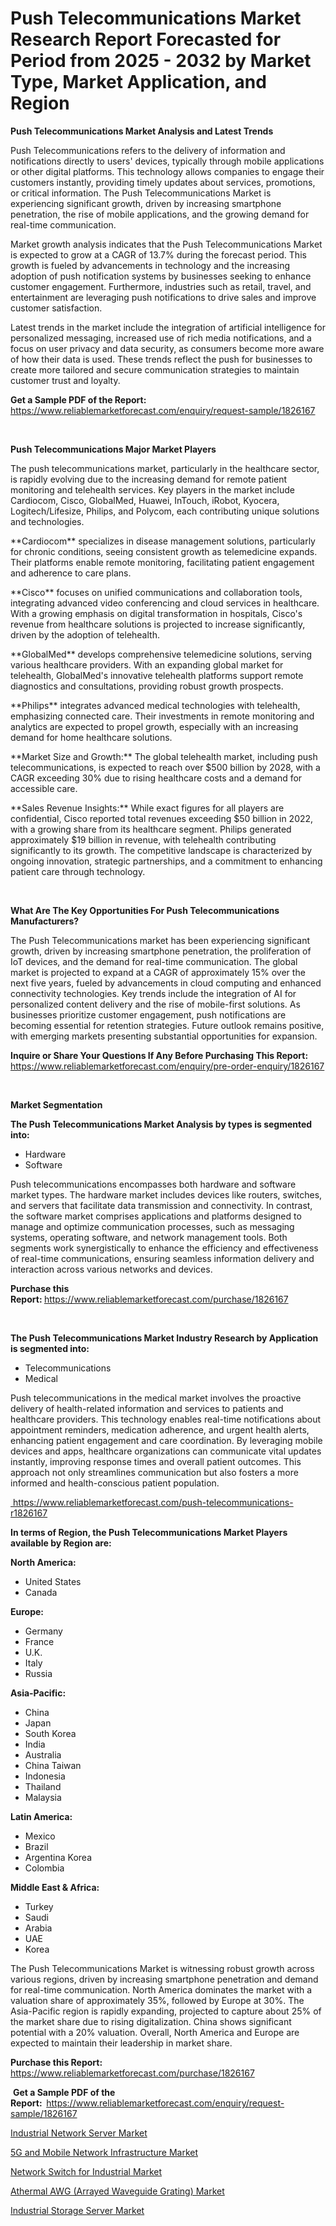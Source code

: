 <p><h1>Push Telecommunications Market Research Report Forecasted for Period from 2025 -  2032 by Market Type, Market Application, and Region</h1></p><p><strong>Push Telecommunications Market Analysis and Latest Trends</strong></p>
<p><p>Push Telecommunications refers to the delivery of information and notifications directly to users' devices, typically through mobile applications or other digital platforms. This technology allows companies to engage their customers instantly, providing timely updates about services, promotions, or critical information. The Push Telecommunications Market is experiencing significant growth, driven by increasing smartphone penetration, the rise of mobile applications, and the growing demand for real-time communication.</p><p>Market growth analysis indicates that the Push Telecommunications Market is expected to grow at a CAGR of 13.7% during the forecast period. This growth is fueled by advancements in technology and the increasing adoption of push notification systems by businesses seeking to enhance customer engagement. Furthermore, industries such as retail, travel, and entertainment are leveraging push notifications to drive sales and improve customer satisfaction. </p><p>Latest trends in the market include the integration of artificial intelligence for personalized messaging, increased use of rich media notifications, and a focus on user privacy and data security, as consumers become more aware of how their data is used. These trends reflect the push for businesses to create more tailored and secure communication strategies to maintain customer trust and loyalty.</p></p>
<p><strong>Get a Sample PDF of the Report:&nbsp;</strong> <a href="https://www.reliablemarketforecast.com/enquiry/request-sample/1826167?utm_campaign=1888&utm_medium=2&utm_source=Github&utm_content=ia&utm_term=08042025&utm_id=push-telecommunications">https://www.reliablemarketforecast.com/enquiry/request-sample/1826167</a></p>
<p>&nbsp;</p>
<p><strong>Push Telecommunications Major Market Players</strong></p>
<p><p>The push telecommunications market, particularly in the healthcare sector, is rapidly evolving due to the increasing demand for remote patient monitoring and telehealth services. Key players in the market include Cardiocom, Cisco, GlobalMed, Huawei, InTouch, iRobot, Kyocera, Logitech/Lifesize, Philips, and Polycom, each contributing unique solutions and technologies.</p><p>**Cardiocom** specializes in disease management solutions, particularly for chronic conditions, seeing consistent growth as telemedicine expands. Their platforms enable remote monitoring, facilitating patient engagement and adherence to care plans.</p><p>**Cisco** focuses on unified communications and collaboration tools, integrating advanced video conferencing and cloud services in healthcare. With a growing emphasis on digital transformation in hospitals, Cisco's revenue from healthcare solutions is projected to increase significantly, driven by the adoption of telehealth.</p><p>**GlobalMed** develops comprehensive telemedicine solutions, serving various healthcare providers. With an expanding global market for telehealth, GlobalMed's innovative telehealth platforms support remote diagnostics and consultations, providing robust growth prospects.</p><p>**Philips** integrates advanced medical technologies with telehealth, emphasizing connected care. Their investments in remote monitoring and analytics are expected to propel growth, especially with an increasing demand for home healthcare solutions.</p><p>**Market Size and Growth:** The global telehealth market, including push telecommunications, is expected to reach over $500 billion by 2028, with a CAGR exceeding 30% due to rising healthcare costs and a demand for accessible care.</p><p>**Sales Revenue Insights:** While exact figures for all players are confidential, Cisco reported total revenues exceeding $50 billion in 2022, with a growing share from its healthcare segment. Philips generated approximately $19 billion in revenue, with telehealth contributing significantly to its growth. The competitive landscape is characterized by ongoing innovation, strategic partnerships, and a commitment to enhancing patient care through technology.</p></p>
<p>&nbsp;</p>
<p><strong>What Are The Key Opportunities For Push Telecommunications Manufacturers?</strong></p>
<p><p>The Push Telecommunications market has been experiencing significant growth, driven by increasing smartphone penetration, the proliferation of IoT devices, and the demand for real-time communication. The global market is projected to expand at a CAGR of approximately 15% over the next five years, fueled by advancements in cloud computing and enhanced connectivity technologies. Key trends include the integration of AI for personalized content delivery and the rise of mobile-first solutions. As businesses prioritize customer engagement, push notifications are becoming essential for retention strategies. Future outlook remains positive, with emerging markets presenting substantial opportunities for expansion.</p></p>
<p><strong>Inquire or Share Your Questions If Any Before Purchasing This Report:</strong> <a href="https://www.reliablemarketforecast.com/enquiry/pre-order-enquiry/1826167?utm_campaign=1888&utm_medium=2&utm_source=Github&utm_content=ia&utm_term=08042025&utm_id=push-telecommunications">https://www.reliablemarketforecast.com/enquiry/pre-order-enquiry/1826167</a></p>
<p>&nbsp;</p>
<p><strong>Market Segmentation</strong></p>
<p><strong>The Push Telecommunications Market Analysis by types is segmented into:</strong></p>
<p><ul><li>Hardware</li><li>Software</li></ul></p>
<p><p>Push telecommunications encompasses both hardware and software market types. The hardware market includes devices like routers, switches, and servers that facilitate data transmission and connectivity. In contrast, the software market comprises applications and platforms designed to manage and optimize communication processes, such as messaging systems, operating software, and network management tools. Both segments work synergistically to enhance the efficiency and effectiveness of real-time communications, ensuring seamless information delivery and interaction across various networks and devices.</p></p>
<p><strong>Purchase this Report:&nbsp;</strong><a href="https://www.reliablemarketforecast.com/purchase/1826167?utm_campaign=1888&utm_medium=2&utm_source=Github&utm_content=ia&utm_term=08042025&utm_id=push-telecommunications">https://www.reliablemarketforecast.com/purchase/1826167</a></p>
<p>&nbsp;</p>
<p><strong>The Push Telecommunications Market Industry Research by Application is segmented into:</strong></p>
<p><ul><li>Telecommunications</li><li>Medical</li></ul></p>
<p><p>Push telecommunications in the medical market involves the proactive delivery of health-related information and services to patients and healthcare providers. This technology enables real-time notifications about appointment reminders, medication adherence, and urgent health alerts, enhancing patient engagement and care coordination. By leveraging mobile devices and apps, healthcare organizations can communicate vital updates instantly, improving response times and overall patient outcomes. This approach not only streamlines communication but also fosters a more informed and health-conscious patient population.</p></p>
<p><a href="https://www.reliablemarketforecast.com/push-telecommunications-r1826167?utm_campaign=1888&utm_medium=2&utm_source=Github&utm_content=ia&utm_term=08042025&utm_id=push-telecommunications">&nbsp;https://www.reliablemarketforecast.com/push-telecommunications-r1826167</a></p>
<p><strong>In terms of Region, the Push Telecommunications Market Players available by Region are:</strong></p>
<p>
    <p> <strong> North America: </strong>
        <ul>
            <li>United States</li>
            <li>Canada</li>
        </ul>
        </p> 
    <p> <strong> Europe: </strong>
        <ul>
            <li>Germany</li>
            <li>France</li>
            <li>U.K.</li>
            <li>Italy</li>
            <li>Russia</li>
        </ul>
        </p> 
    <p> <strong> Asia-Pacific: </strong>
        <ul>
            <li>China</li>
            <li>Japan</li>
            <li>South Korea</li>
            <li>India</li>
            <li>Australia</li>
            <li>China Taiwan</li>
            <li>Indonesia</li>
            <li>Thailand</li>
            <li>Malaysia</li>
        </ul>
        </p> 
    <p> <strong> Latin America: </strong>
        <ul>
            <li>Mexico</li>
            <li>Brazil</li>
            <li>Argentina Korea</li>
            <li>Colombia</li>
        </ul>
        </p> 
    <p> <strong> Middle East & Africa: </strong>
        <ul>
            <li>Turkey</li>
            <li>Saudi</li>
            <li>Arabia</li>
            <li>UAE</li>
            <li>Korea</li>
        </ul>
    </p>
    </p>
<p><p>The Push Telecommunications Market is witnessing robust growth across various regions, driven by increasing smartphone penetration and demand for real-time communication. North America dominates the market with a valuation share of approximately 35%, followed by Europe at 30%. The Asia-Pacific region is rapidly expanding, projected to capture about 25% of the market share due to rising digitalization. China shows significant potential with a 20% valuation. Overall, North America and Europe are expected to maintain their leadership in market share.</p></p>
<p><strong>Purchase this Report: </strong><a href="https://www.reliablemarketforecast.com/purchase/1826167?utm_campaign=1888&utm_medium=2&utm_source=Github&utm_content=ia&utm_term=08042025&utm_id=push-telecommunications">https://www.reliablemarketforecast.com/purchase/1826167</a></p>
<p>&nbsp;<strong>Get a Sample PDF of the Report:&nbsp;&nbsp;</strong><a href="https://www.reliablemarketforecast.com/enquiry/request-sample/1826167?utm_campaign=1888&utm_medium=2&utm_source=Github&utm_content=ia&utm_term=08042025&utm_id=push-telecommunications">https://www.reliablemarketforecast.com/enquiry/request-sample/1826167</a></p>
<p><strong></strong></p>
<p><p><a href="https://github.com/abararybar2x/Market-Research-Report-List-1/blob/main/industrial-network-server-market.md?utm_campaign=1888&utm_medium=2&utm_source=Github&utm_content=ia&utm_term=08042025&utm_id=push-telecommunications">Industrial Network Server Market</a></p><p><a href="https://github.com/parthplagaf6/Market-Research-Report-List-1/blob/main/5g-and-mobile-network-infrastructure-market.md?utm_campaign=1888&utm_medium=2&utm_source=Github&utm_content=ia&utm_term=08042025&utm_id=push-telecommunications">5G and Mobile Network Infrastructure Market</a></p><p><a href="https://github.com/shamprenadw7/Market-Research-Report-List-1/blob/main/network-switch-for-industrial-market.md?utm_campaign=1888&utm_medium=2&utm_source=Github&utm_content=ia&utm_term=08042025&utm_id=push-telecommunications">Network Switch for Industrial Market</a></p><p><a href="https://github.com/tandyorandby/Market-Research-Report-List-1/blob/main/athermal-awg-arrayed-waveguide-grating-market.md?utm_campaign=1888&utm_medium=2&utm_source=Github&utm_content=ia&utm_term=08042025&utm_id=push-telecommunications">Athermal AWG (Arrayed Waveguide Grating) Market</a></p><p><a href="https://github.com/estaykaleslo/Market-Research-Report-List-1/blob/main/industrial-storage-server-market.md?utm_campaign=1888&utm_medium=2&utm_source=Github&utm_content=ia&utm_term=08042025&utm_id=push-telecommunications">Industrial Storage Server Market</a></p></p>